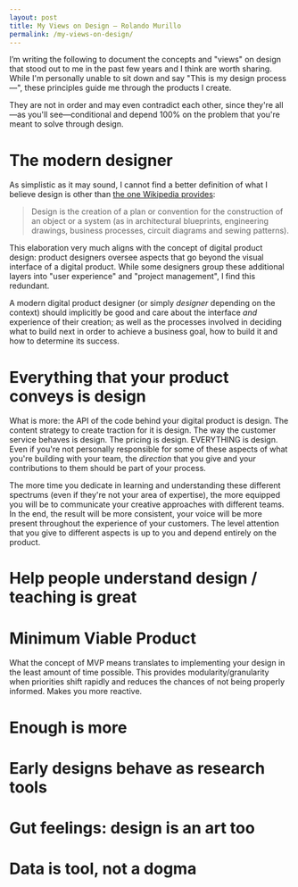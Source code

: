 ```yaml
---
layout: post
title: My Views on Design — Rolando Murillo
permalink: /my-views-on-design/
---
```


I’m writing the following to document the concepts and "views" on design that stood out to me in the past few years and I think are worth sharing. While I'm personally unable to sit down and say "This is my design process—", these principles guide me through the products I create.

They are not in order and may even contradict each other, since they're all—as you'll see—conditional and depend 100% on the problem that you're meant to solve through design.

# The modern designer
As simplistic as it may sound, I cannot find a better definition of what I believe design is other than [the one Wikipedia provides](https://en.wikipedia.org/wiki/Design):

>Design is the creation of a plan or convention for the construction of an object or a system (as in architectural blueprints, engineering drawings, business processes, circuit diagrams and sewing patterns).

This elaboration very much aligns with the concept of digital product design: product designers oversee aspects that go beyond the visual interface of a digital product. While some designers group these additional layers into "user experience" and "project management", I find this redundant. 

A modern digital product designer (or simply _designer_ depending on the context) should implicitly be good and care about the interface _and_ experience of their creation; as well as the processes involved in deciding what to build next in order to achieve a business goal, how to build it and how to determine its success.

# Everything that your product conveys is design
What is more: the API of the code behind your digital product is design. The content strategy to create traction for it is design. The way the customer service behaves is design. The pricing is design. EVERYTHING is design. Even if you're not personally responsible for some of these aspects of what you're building with your team, the _direction_ that you give and your contributions to them should be part of your process. 

The more time you dedicate in learning and understanding these different spectrums (even if they're not your area of expertise), the more equipped you will be to communicate your creative approaches with different teams. In the end, the result will be more consistent, your voice will be more present throughout the experience of your customers. The level attention that you give to different aspects is up to you and depend entirely on the product.

# Help people understand design / teaching is great

# Minimum Viable Product
What the concept of MVP means translates to implementing your design in the least amount of time possible. This provides modularity/granularity when priorities shift rapidly and reduces the chances of not being properly informed. Makes you more reactive.

# Enough is more

# Early designs behave as research tools

# Gut feelings: design is an art too

# Data is tool, not a dogma
